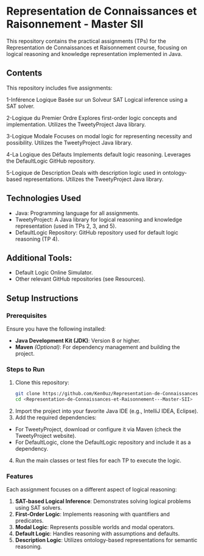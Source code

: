 # Representation de Connaissances et Raisonnement - Master SII
 This repository contains the practical assignments (TPs) for the Representation de Connaissances et Raisonnement course, focusing on logical reasoning and knowledge representation implemented in Java.

## Contents

This repository includes five assignments:

1-Inférence Logique Basée sur un Solveur SAT
Logical inference using a SAT solver.

2-Logique du Premier Ordre
Explores first-order logic concepts and implementation.
Utilizes the TweetyProject Java library.

3-Logique Modale
Focuses on modal logic for representing necessity and possibility.
Utilizes the TweetyProject Java library.

4-La Logique des Défauts
Implements default logic reasoning.
Leverages the DefaultLogic GitHub repository.

5-Logique de Description
Deals with description logic used in ontology-based representations.
Utilizes the TweetyProject Java library.

## Technologies Used

- Java: Programming language for all assignments.
- TweetyProject: A Java library for logical reasoning and knowledge representation (used in TPs 2, 3, and 5).
- DefaultLogic Repository: GitHub repository used for default logic reasoning (TP 4).

## Additional Tools:
- Default Logic Online Simulator.
- Other relevant GitHub repositories (see Resources).

## Setup Instructions

### Prerequisites

Ensure you have the following installed:

- **Java Development Kit (JDK)**: Version 8 or higher.
- **Maven** *(Optional)*: For dependency management and building the project.

### Steps to Run

1. Clone this repository:
   ```bash
   git clone https://github.com/Ken0uz/Representation-de-Connaissances-et-Raisonnement---Master-SII.git
   cd <Representation-de-Connaissances-et-Raisonnement---Master-SII>
2. Import the project into your favorite Java IDE (e.g., IntelliJ IDEA, Eclipse).
3. Add the required dependencies:

  - For TweetyProject, download or configure it via Maven (check the TweetyProject website).
  - For DefaultLogic, clone the DefaultLogic repository and include it as a dependency.
    
4. Run the main classes or test files for each TP to execute the logic.

### Features
Each assignment focuses on a different aspect of logical reasoning:

1. **SAT-based Logical Inference**: Demonstrates solving logical problems using SAT solvers.
2. **First-Order Logic**: Implements reasoning with quantifiers and predicates.
3. **Modal Logic**: Represents possible worlds and modal operators.
4. **Default Logic**: Handles reasoning with assumptions and defaults.
5. **Description Logic**: Utilizes ontology-based representations for semantic reasoning.






